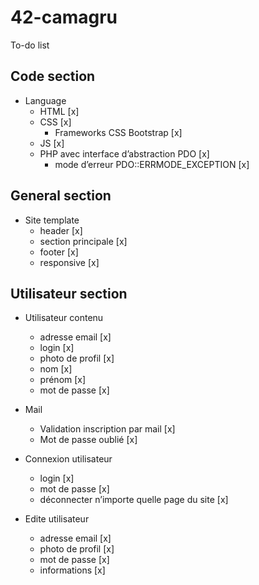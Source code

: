 # 42-camagru

To-do list

## Code section

- Language
	- HTML [x]
	- CSS [x]
		- Frameworks CSS Bootstrap [x]
	- JS [x]
	- PHP avec  interface d’abstraction PDO [x]
		- mode d’erreur PDO::ERRMODE_EXCEPTION [x]

## General section

- Site template
	- header [x]
	- section principale [x]
	- footer [x]
	- responsive [x]

## Utilisateur section

- Utilisateur contenu
	- adresse email [x]
	- login [x]
	- photo de profil [x]
	- nom [x]
	- prénom [x]
	- mot de passe [x]

- Mail
	- Validation inscription par mail [x]
	- Mot de passe oublié [x]

- Connexion utilisateur
	- login [x]
	- mot de passe [x]
	- déconnecter n’importe quelle page du site [x]

- Edite utilisateur
	- adresse email [x]
	- photo de profil [x]
	- mot de passe  [x]
	- informations [x]

